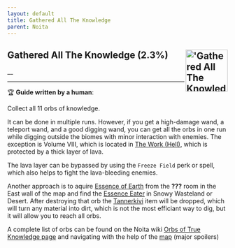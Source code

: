 ```yaml
---
layout: default
title: Gathered All The Knowledge
parent: Noita
---
```


## Gathered All The Knowledge (2.3%) <img align="right" src="https://cdn.cloudflare.steamstatic.com/steamcommunity/public/images/apps/881100/c888cdb9375f8dc2a7ef516ddfb7f2822917aecb.jpg" alt="'Gathered All The Knowledge' achievement icon" width="96" height="96">

__

---

:trophy: **Guide written by a human**:

Collect all 11 orbs of knowledge.

It can be done in multiple runs. However, if you get a high-damage wand, a teleport wand, and a good digging wand, you can get all the orbs in one run while digging outside the biomes with minor interaction with enemies. The exception is Volume VIII, which is located in [The Work (Hell)](<https://noita.wiki.gg/wiki/The_Work_(Hell)>), which is protected by a thick layer of lava.

The lava layer can be bypassed by using the `Freeze Field` perk or spell, which also helps to fight the lava-bleeding enemies.

Another approach is to aquire [Essence of Earth](https://noita.wiki.gg/wiki/Essences) from the **???** room in the East wall of the map and find the [Essence Eater](https://noita.wiki.gg/wiki/Essence_Eater) in Snowy Wasteland or Desert. After destroying that orb the [Tannerkivi](https://noita.wiki.gg/wiki/Tannerkivi) item will be dropped, which will turn any material into dirt, which is not the most efficiant way to dig, but it will allow you to reach all orbs.

A complete list of orbs can be found on the Noita wiki [Orbs of True Knowledge page](https://noita.wiki.gg/wiki/Orb_of_True_Knowledge) and navigating with the help of the [map](https://noita.wiki.gg/wiki/Maps) (major spoilers)

